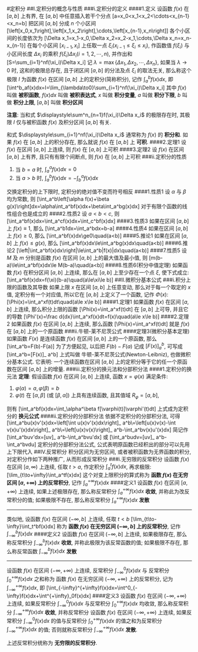 #定积分
##I.定积分的概念与性质
###i.定积分的定义
####1.定义
设函数 $f(x)$ 在 $[a,b]$ 上有界, 在 $[a,b]$ 中任意插入若干个分点
\[a=x_0<x_1<x_2<\cdots<x_{n-1}<x_n=b\]
把区间 $[a,b]$ 分成 $n$ 个小区间
\[\left[x_0,x_1\right],\left[x_1,x_2\right],\cdots,\left[x_{n-1},x_n\right]\]
各个小区间的长度依次为
\[\Delta x_1=x_1-x_0,\Delta x_2=x_2-x_1,\cdots,\Delta x_n=x_n-x_{n-1}\]
在每个小区间 $\left[x_{i-1},x_i\right]$ 上任取一点 $\xi_i(x_{i-1}\le\xi_i\le x_i)$, 作函数值 $f(\xi_i)$ 与小区间长度 $\Delta x_i$ 的乘积 $f(\xi_i)\Delta x_i(i=1,2,\cdots,n)$, 并作出和
\[S=\sum_{i=1}^nf(\xi_i)\Delta x_i\]
记 $\lambda=\max\{\Delta x_1,\Delta x_2,\cdots,\Delta x_n\}$, 如果当 $\lambda\to0$ 时, 这和的极限总存在, 且于闭区间 $[a,b]$ 的分法及点 $\xi_i$ 的取法无关, 那么称这个极限 $I$ 为函数 $f(x)$ 在区间 $[a,b]$ 上的定积分(简称积分), 记作 $\displaystyle\int_a^bf(x)dx$, 即
\[\int^b_af(x)dx=I=\lim_{\lambda\to0}\sum_{i=1}^nf(\xi_i)\Delta x_i\]
其中 $f(x)$ 叫做 **被积函数**, $f(x)dx$ 叫做 **被积表达式**, $x$ 叫做 **积分变量**, $a$ 叫做 **积分下限**, $b$ 叫做 **积分上限**, $[a,b]$ 叫做 **积分区间**

**注意**: 当和式 $\displaystyle\sum^n_{n=1}f(\xi_i)\Delta x_i$ 的极限存在时, 其极限 $I$ 仅与被积函数 $f(x)$ 及积分区间 $[a,b]$ 有关.

和式 $\displaystyle\sum_{i=1}^nf(\xi_i)\Delta x_i$ 通常称为 $f(x)$ 的 **积分和**. 如果 $f(x)$ 在 $[a,b]$ 上的积分存在, 那么就说 $f(x)$ 在 $[a,b]$ 上 **可积**.
####2.定理1
设 $f(x)$ 在区间 $[a,b]$ 上连续, 则 $f(x)$ 在 $[a,b]$ 上可积
####3.定理2
设 $f(x)$ 在区间 $[a,b]$ 上有界, 且只有有限个间断点, 则 $f(x)$ 在 $[a,b]$ 上可积
###ii.定积分的性质
1. 当 $b=a$ 时, $\displaystyle\int_a^af(x)dx=0$
2. 当 $a>b$ 时, $\displaystyle\int_a^bf(x)dx=-\int_b^af(x)dx$

交换定积分的上下限时, 定积分的绝对值不变而符号相反
####1.性质1
设 $\alpha$ 与 $\beta$ 均为常数, 则
\[\int_a^b\left[\alpha f(x)+\beta g(x)\right]dx=\alpha\int_a^bf(x)dx+\beta\int_a^bg(x)dx\]
对于有限个函数的线性组合也是成立的
####2.性质2
设 $a<b<c$, 则
\[\int_a^bf(x)dx=\int_a^cf(x)dx+\int_c^bf(x)dx\]
####3.性质3
如果在区间 $[a,b]$ 上 $f(x)\equiv1$, 那么
\[\int_a^b1dx=\int_a^bdx=b-a\]
####4.性质4
如果在区间 $[a,b]$ 上 $f(x)\ge0$, 那么
\[\int_a^bf(x)dx\ge0\quad(a<b)\]
####5.推论1
如果在区间 $[a,b]$ 上 $f(x)\le g(x)$, 那么
\[\int_a^bf(x)dx\le\int_a^bg(x)dx\quad(a<b)\]
####6.推论2
\[\left|\int_a^bf(x)dx\right|\le\int_a^b|f(x)|dx\quad(a<b)\]
####7.性质5
设 $M$ 及 $m$ 分别是函数 $f(x)$ 在区间 $[a,b]$ 上的最大值及最小值, 则
\[m(b-a)\le\int_a^bf(x)dx\le M(b-a)\quad(a<b)\]
####8.性质6(积分中值定理)
如果函数 $f(x)$ 在积分区间 $[a,b]$ 上连续, 那么在 $[a,b]$ 上至少存在一个点 $\xi$, 使下式成立:
\[\int_a^bf(x)dx=f(\xi)(b-a)\quad(a\le\xi\le b)\]
##II.微积分基本公式
###i.积分上限的函数及其导数
如果上限 $x$ 在区间 $[a,b]$ 上任意变动, 那么对于每一个取定的 $x$ 值, 定积分有一个对应值, 所以它在 $[a,b]$ 上定义了一个函数, 记作 $\Phi(x)$:
\[\Phi(x)=\int_a^xf(t)dt\quad(a\le x\le b)\]
####1.定理1
如果函数 $f(x)$ 在区间 $[a,b]$ 上连续, 那么积分上限的函数
\[\Phi(x)=\int_a^xf(t)dt\]
在 $[a,b]$ 上可导, 并且它的导数
\[\Phi'(x)=\frac d{dx}\int_a^xf(x)dt=f(x)\quad(a\le x\le b)\]
####2.定理2
如果函数 $f(x)$ 在区间 $[a,b]$ 上连续, 那么函数
\[\Phi(x)=\int_a^xf(t)dt\]
就是 $f(x)$ 在 $[a,b]$ 上的一个原函数
###ii.牛顿-莱不尼茨公式
####定理3(微积分基本定理)
如果函数 $F(x)$ 是连续函数 $f(x)$ 在区间 $[a,b]$ 上的一个原函数, 那么
\[\int_a^b=F(b)-F(a)\]
为了方便起见, 以后把 $F(b)-F(a)$ 记成 $[F(x)]_ a^b$, 可写成
\[\int_a^b=[F(x)]_ a^b\]
上式叫做 牛顿-莱不尼茨公式(Newton-Leibniz), 也做微积分基本公式. 它表明: 一个连续函数在区间 $[a,b]$ 上的定积分等于它的任一个原函数在区间 $[a,b]$ 上的增量.
###iii.定积分的换元法和分部积分法
####1.定积分的换元法
**定理**: 假设函数 $f(x)$ 在区间 $[a,b]$ 上连续, 函数 $x=\varphi(x)$ 满足条件:
1. $\varphi(\alpha)=a,\varphi(\beta)=b$
2. $\varphi(t)$ 在 $[\alpha,\beta]$ (或 $[\beta,\alpha]$) 上具有连续函数, 且其值域 $R_\varphi=[a,b]$,

则有
\[\int_a^bf(x)dx=\int_\alpha^\beta f[\varphi(t)]\varphi'(t)dt\]
上式成为定积分的 **换元公式**
####ii.定积分的分部积分法
依据不定积分的分部积分法, 可得
\[\int_a^bu(x)v'(x)dx=\left[\int u(x)v'(x)dx\right]_ a^b\\=\left[u(x)v(x)-\int v(x)u'(x)dx\right]_ a^b\\=\left[u(x)v(x)\right]_ a^b-\int_a^bv(x)u'(x)dx\]
简记作
\[\int_a^buv'dx=[uv]_ a^b-\int_a^bvu'dx\]
或
\[\int_a^budv=[uv]_ a^b-\int_a^bvdu\]
定积分的分部积分法公式, 公式表明原函数已经积出的部分可以先用上下限代入
##IV.反常积分
积分区间为无穷区间, 或者被积函数为无界函数的积分, 对定积分作如下两种推广, 从而形成反常积分
###i.无穷限的反常积分
设函数 $f(x)$ 在区间 $[a,\infty)$ 上连续, 任取 $t>a$, 作定积分 $\displaystyle\int_a^tf(x)dx$, 再求极限:
\[\lim_{t\to+\infty}\int_a^tf(x)dx\]
这个对变上限积分的算式称为 **函数 $f(x)$ 在无穷区间 $[a,+\infty)$ 上的反常积分**, 记作 $\displaystyle\int_a^{+\infty}f(x)dx$
####定义1
设函数 $f(x)$ 在区间 $[a,+\infty)$ 上连续, 如果上述极限存在, 那么称反常积分 $\displaystyle\int_a^{+\infty}f(x)dx$ **收敛**, 并称此为改反常积分的值; 如果极限不存在, 那么称反常积分 $\displaystyle\int_a^{+\infty}f(x)dx$ **发散**

---
类似地, 设函数 $f(x)$ 在区间 $(-\infty,b]$ 上连续, 任取 $t<b$
\[\lim_{t\to-\infty}\int_t^bf(x)dx\]
称为 **函数 $f(x)$ 在无穷区间 $(-\infty,b]$ 上的反常积分**, 记作 $\displaystyle\int_{-\infty}^bf(x)dx$
####定义2
设函数 $f(x)$ 在区间 $(-\infty,b]$ 上连续, 如果极限存在, 那么称反常积分 $\displaystyle\int_{-\infty}^bf(x)dx$ **收敛**, 并称此极限为该反常函数的值; 如果极限不存在, 那么称反常函数 $\displaystyle\int_{-\infty}^bf(x)dx$ **发散**

---
设函数 $f(x)$ 在区间 $(-\infty,+\infty)$ 上连续, 反常积分 $\displaystyle\int_{-\infty}^0f(x)dx$ 与 反常积分 $\displaystyle\int_0^{+\infty}f(x)dx$ 之和称为 函数 $f(x)$ 在无穷区间 $(-\infty,+\infty)$ 上的反常积分, 记为 $\displaystyle\int_{-\infty}^{+\infty}f(x)dx$, 即
\[\int_{-\infty}^{+\infty}f(x)dx=\int^0_{-\infty}f(x)dx+\int^{+\infty}_0f(x)dx\]
####定义3
设函数 $f(x)$ 在区间 $(-\infty,+\infty)$ 上连续, 如果反常积分 $\displaystyle\int_{-\infty}^0f(x)dx$ 与反常积分 $\displaystyle\int^{+\infty}_0f(x)dx$ 均收敛, 那么称反常积分 $\displaystyle\int_{-\infty}^{+\infty}f(x)dx$ **收敛**, 并称反常积分 设函数 $f(x)$ 在区间 $(-\infty,+\infty)$ 上连续, 如果反常积分 $\displaystyle\int_{-\infty}^0f(x)dx$ 的值与反常积分 $\displaystyle\int^{+\infty}_0f(x)dx$ 的值之和为反常积分 $\displaystyle\int_{-\infty}^{+\infty}f(x)dx$ 的值; 否则就称反常积分 $\displaystyle\int_{-\infty}^{+\infty}f(x)dx$ **发散**.

上述反常积分统称为 **无穷限的反常积分**.
